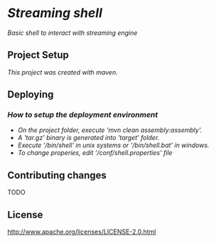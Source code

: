 # _Streaming shell_

_Basic shell to interact with streaming engine_

## Project Setup

_This project was created with maven._ 


## Deploying

### _How to setup the deployment environment_

- _On the project folder, execute 'mvn clean assembly:assembly'._
- _A 'tar.gz' binary is generated into 'target' folder._
- _Execute '/bin/shell' in unix systems or '/bin/shell.bat' in windows._
- _To change properies, edit '/conf/shell.properties' file_

## Contributing changes

TODO

## License

http://www.apache.org/licenses/LICENSE-2.0.html
